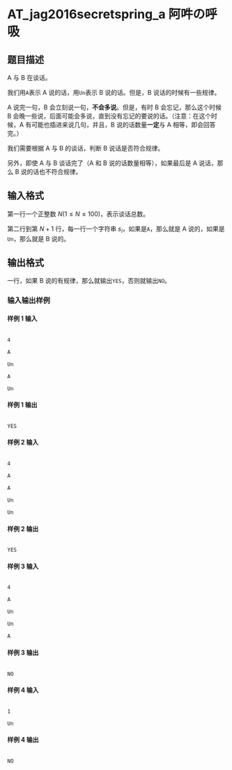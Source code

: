 # AT_jag2016secretspring_a 阿吽の呼吸

## 题目描述

A 与 B 在谈话。

我们用`A`表示 A 说的话，用`Un`表示 B 说的话。但是，B 说话的时候有一些规律。

A 说完一句，B 会立刻说一句，**不会多说**。但是，有时 B 会忘记，那么这个时候 B 会晚一些说，后面可能会多说，直到没有忘记的要说的话。（注意：在这个时候，A 有可能也插进来说几句，并且，B 说的话数量**一定**与 A 相等，即会回答完。）

我们需要根据 A 与 B 的谈话，判断 B 说话是否符合规律。

另外，即使 A 与 B 谈话完了（A 和 B 说的话数量相等），如果最后是 A 说话，那么 B 说的话也不符合规律。

## 输入格式

第一行一个正整数 $N(1 \le N \le 100)$，表示谈话总数。

第二行到第 $N + 1$ 行，每一行一个字符串 $s_i$，如果是`A`，那么就是 A 说的，如果是`Un`，那么就是 B 说的。

## 输出格式

一行，如果 B 说的有规律，那么就输出`YES`，否则就输出`NO`。
### 输入输出样例
#### 样例 1 输入
```plain
4
A
Un
A
Un
```
#### 样例 1 输出
```plain
YES
```
#### 样例 2 输入
```plain
4
A
A
Un
Un
```
#### 样例 2 输出
```plain
YES
```
#### 样例 3 输入
```plain
4
A
Un
Un
A
```
#### 样例 3 输出
```plain
NO
```
#### 样例 4 输入
```plain
1
Un
```
#### 样例 4 输出
```plain
NO
```
